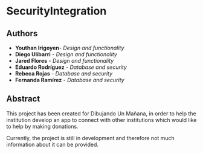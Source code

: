 # SecurityIntegration
 
 ## Authors
  - **Youthan Irigoyen**- *Design and functionality*
  - **Diego Ulibarri** - *Design and functionality*
  - **Jared Flores** - *Design and functionality*
  - **Eduardo Rodríguez** - *Database and security*
  - **Rebeca Rojas** - *Database and security*
  - **Fernanda Ramírez** - *Database and security*
 
 ## Abstract
 This project has been created for Dibujando Un Mañana, in order to help the institution develop an app to connect with other institutions which would like to help by making donations. 
 
 Currently, the project is still in development and therefore not much information about it can be provided.
 
